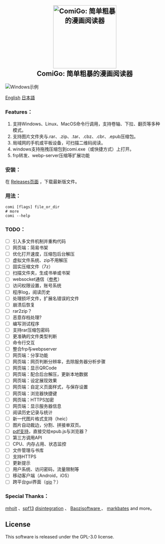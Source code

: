 <h2 align="center">
  <img src="https://raw.githubusercontent.com/yumenaka/comi/master/icon.ico" alt="ComiGo: 简单粗暴的漫画阅读器" width="200">
  <br>ComiGo: 简单粗暴的漫画阅读器<br>
</h2>

![Windows示例](https://www.yumenaka.net/wp-content/uploads/2020/08/sample.gif "Windows示例")

[English](https://github.com/yumenaka/comi/blob/master/README_EN.md)   [日本語](https://github.com/yumenaka/comi/blob/master/README_JP.md)

### Features：  
1. 支持Windows、Linux、MacOS命令行调用，支持卷轴、下拉、翻页等多种模式。
2. 支持图片文件夹与.rar、.zip、.tar、.cbz、.cbr、.epub压缩包。
3. 局域网的手机或平板设备，可扫描二维码阅读。  
4. windows支持拖拽压缩包到comi.exe（或快捷方式）上打开。
5. frp转发、webp-server压缩等扩展功能
### 安装：
在 [Releases页面](https://github.com/yumenaka/comi/releases ) ，下载最新版文件。

### 用法：
```
comi [flags] file_or_dir
# more
comi --help
```

### TODO：
- [ ] 引入多文件机制并重构代码
- [ ] 网页端：简易书架
- [ ] 优化打开速度，压缩包后台解压
- [ ] 虚拟文件系统、zip不用解压 
- [ ] 固实压缩文件（7z）
- [ ] 扫描文件夹，生成书单或书架
- [ ] websocket通信（[参考](https://github.com/Unrud/remote-touchpad)）
- [ ] 访问权限设置，账号系统
- [ ] 程序log，阅读历史
- [ ] 处理损坏文件，扩展名错误的文件
- [ ] 崩溃后恢复
- [ ] rar2zip？
- [ ] 恶意存档处理?
- [ ] 编写测试程序
- [ ] 支持rar压缩包密码
- [ ] 更准确的文件类型判断
- [ ] 命令行交互
- [ ] 整合frp与webpserver
- [ ] 网页端：分享功能
- [ ] 网页端：网页判断分辨率，去除服务器分析步骤
- [ ] 网页端：显示QRCode
- [ ] 网页端：配合后台解压，更新本地数据
- [ ] 网页端：设定展现效果
- [ ] 网页端：自定义页面样式，与保存设置
- [ ] 网页端：浏览器快捷键
- [ ] 网页端：HTTPS加密
- [ ] 网页端：显示服务器信息
- [ ] 阅读历史记录与统计
- [ ] 新一代图片格式支持（heic）
- [ ] 图片自动裁边，分割、拼接单双页。
- [ ] [pdf支持](https://github.com/pdfcpu/pdfcpu)，直接交给epub.js与浏览器？
- [ ] 第三方调用API
- [ ] CPU、内存占用、状态监控
- [ ] 文件管理与书库
- [ ] 支持HTTPS
- [ ] 更新提示
- [ ] 用户系统、访问密码，流量限制等
- [ ] 移动客户端（Android，iOS）
- [ ] 跨平台gui界面（[gio](https://gioui.org/)？）

### Special Thanks：
[mholt](https://github.com/mholt)  、[spf13](https://github.com/spf13)  [disintegration](https://github.com/disintegration)   、 [Baozisoftware ](https://github.com/Baozisoftware) 、 [markbates](github.com/markbates/pkger)  and more。

## License

This software is released under the GPL-3.0 license.
